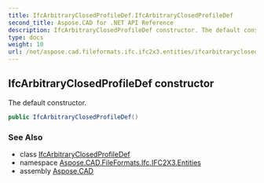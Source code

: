 ```yaml
---
title: IfcArbitraryClosedProfileDef.IfcArbitraryClosedProfileDef
second_title: Aspose.CAD for .NET API Reference
description: IfcArbitraryClosedProfileDef constructor. The default constructor
type: docs
weight: 10
url: /net/aspose.cad.fileformats.ifc.ifc2x3.entities/ifcarbitraryclosedprofiledef/ifcarbitraryclosedprofiledef/
---
```

## IfcArbitraryClosedProfileDef constructor

The default constructor.

```csharp
public IfcArbitraryClosedProfileDef()
```

### See Also

* class [IfcArbitraryClosedProfileDef](../)
* namespace [Aspose.CAD.FileFormats.Ifc.IFC2X3.Entities](../../ifcarbitraryclosedprofiledef/)
* assembly [Aspose.CAD](../../../)


